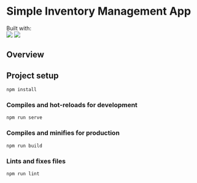# Simple Inventory Management App

Built with:    
[![](https://skillicons.dev/icons?i=vue)](https://skillicons.dev)
[![](https://skillicons.dev/icons?i=javascript)](https://skillicons.dev)

## Overview

## Project setup
```
npm install
```

### Compiles and hot-reloads for development
```
npm run serve
```

### Compiles and minifies for production
```
npm run build
```

### Lints and fixes files
```
npm run lint
```
